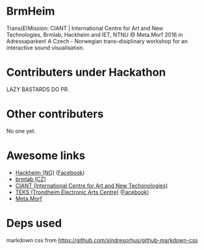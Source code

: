 # BrmHeim

Trans(E)Mission: CIANT | International Centre for Art and New Technologies,
Brmlab, Hackheim and IET, NTNU @ Meta.Morf 2016 in Adressaparken!  A Czech -
Norwegian trans-disiplinary workshop for an interactive sound visualisation.

# Contributers under Hackathon

LAZY BASTARDS DO PR.

# Other contributers

No one yet.

# Awesome links

* [Hackheim (NO)](http://hackheim.no/) ([Facebook](https://www.facebook.com/Hackheim/))
* [brmlab (CZ)](https://brmlab.cz/)
* [CIANT (International Centre for Art and New Techonologies)](https://www.facebook.com/CIANT-International-Centre-for-Art-and-New-Technologies-129175257163287/)
* [TEKS (Trondheim Electronic Arts Centre)](http://teks.no/) ([Facebook](https://www.facebook.com/TEKS-201769103180618/))
* [Meta.Morf](http://metamorf.no/)

# Deps used

markdown css from https://github.com/sindresorhus/github-markdown-css
